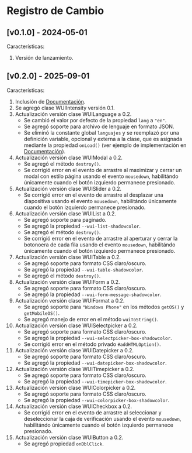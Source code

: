 # Registro de Cambio

## [v0.1.0] - 2024-05-01

Características:

1. Versión de lanzamiento.

## [v0.2.0] - 2025-09-01

Características:

1. Inclusión de [Documentación](./LEEME.md).
2. Se agregó clase WUIIntensity versión 0.1.
3. Actualización versión clase WUILanguage a 0.2.
	- Se cambió el valor por defecto de la propiedad `lang` a `"en"`.
	- Se agregó soporte para archivo de lenguaje en formato JSON.
	- Se eliminó la constante global `languajes` y se reemplazó por una definición variable, opcional y externa a la clase, que es asignada mediante la propiedad `onLoad()` (ver ejemplo de implementación en [Documentación](./LEEME.md?#wuiLanguage)).
4. Actualización versión clase WUIModal a 0.2.
	- Se agregó el método `destroy()`.
	- Se corrigió error en el evento de arrastre al maximizar y cerrar un modal con estilo página usando el evento `mousedown`, habilitándo únicamente cuando el botón izquierdo permanece presionado.
5. Actualización versión clase WUISlider a 0.2.
	- Se corrigió error en el evento de arrastre al desplazar una diapositiva usando el evento `mousedown`, habilitándo únicamente cuando el botón izquierdo permanece presionado.
6. Actualización versión clase WUIList a 0.2.
	- Se agregó soporte para paginado.
	- Se agregó la propiedad `--wui-list-shadowcolor`.
	- Se agregó el método `destroy()`.
	- Se corrigió error en el evento de arrastre al aperturar y cerrar la botonoera de cada fila usando el evento `mousedown`, habilitándo únicamente cuando el botón izquierdo permanece presionado.
7. Actualización versión clase WUITable a 0.2.
	- Se agregó soporte para formato CSS claro/oscuro.
	- Se agregó la propiedad `--wui-table-shadowcolor`.
	- Se agregó el método `destroy()`.
8. Actualización versión clase WUIForm a 0.2.
	- Se agregó soporte para formato CSS claro/oscuro.
	- Se agregó la propiedad `--wui-form-message-shadowcolor`.
9. Actualización versión clase WUIFormat a 0.2.
	- Se agregó soporte para `"Windows Phone"` en los métodos `getOS()` y `getMobileOS()`.
	- Se agregó manejo de error en el método `wuiToString()`.
10. Actualización versión clase WUISelectpicker a 0.2.
	- Se agregó soporte para formato CSS claro/oscuro.
	- Se agregó la propiedad `--wui-selectpicker-box-shadowcolor`.
	- Se corrigió error en el método privado `#addHTMLOption()`.
11. Actualización versión clase WUIDatepicker a 0.2.
	- Se agregó soporte para formato CSS claro/oscuro.
	- Se agregó la propiedad `--wui-datepicker-box-shadowcolor`.
12. Actualización versión clase WUITimepicker a 0.2.
	- Se agregó soporte para formato CSS claro/oscuro.
	- Se agregó la propiedad `--wui-timepicker-box-shadowcolor`.
13. Actualización versión clase WUIColorpicker a 0.2.
	- Se agregó soporte para formato CSS claro/oscuro.
	- Se agregó la propiedad `--wui-colorpicker-box-shadowcolor`.
14. Actualización versión clase WUICheckbox a 0.2.
	- Se corrigió error en el evento de arrastre al seleccionar y deseleccionar la caja de verificación usando el evento `mousedown`, habilitándo únicamente cuando el botón izquierdo permanece presionado.
15. Actualización versión clase WUIButton a 0.2.
	- Se agregó propiedad `onDblClick`.